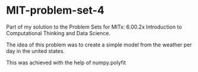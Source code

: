 # MIT-problem-set-4
Part of my solution to the  Problem Sets for MITx: 6.00.2x Introduction to Computational Thinking and Data Science.

The idea of this problem was to create a  simple model from the weather per day in the united states.

This was achieved with the help of numpy.polyfit 
